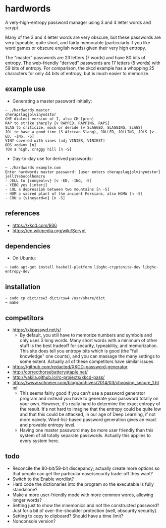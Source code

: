 # hardwords
A very-high-entropy password manager using 3 and 4 letter words and scrypt.

Many of the 3 and 4 letter words are very obscure, but these passwords are
very typeable, quite short, and fairly memorable (particularly if you like word
games or obscure english words) given their very high entropy.

The "master" passwords are 23 letters (7 words) and have 80 bits of
entropy. The web-friendly "derived" passwords are 17 letters (5 words)
with 59 bits of entropy. For comparison, the
xkcd example has a whopping 25 characters for only 44 bits of entropy,
but is much easier to memorize.

## example use
- Generating a master password initially:
```shell
~ ./hardwords master
cherapslagjolvinyodstor
CHE dialect version of I, also CH [pron]
RAP to strike sharply [v RAPPED, RAPPING, RAPS]
SLAG to criticize, mock or deride [v SLAGGED, SLAGGING, SLAGS]
JOL to have a good time (S African Slang), JOLLED, JOLLING, JOLS [v -ED, -ING, -S]
VINY covered with vines [adj VINIER, VINIEST]
ODS <od=n> [n]
TOR a high, craggy hill [n -S]
```
- Day-to-day use for derived passwords:
```shell
~ ./hardwords example.com
Enter hardwords master password: [user enters cherapslagjolvinyodstor]
jell1Yebocolhomcru
- JELL to {congeal=v} [v -ED, -ING, -S]
- YEBO yes [interj]
- COL a depression between two mountains [n -S]
- HOM a sacred plant of the ancient Persians, also HOMA [n -S]
- CRU a {vineyard=n} [n -S]
```

## references
- https://xkcd.com/936
- https://en.wikipedia.org/wiki/Scrypt

## dependencies
- On Ubuntu:
```shell
~ sudo apt-get install haskell-platform libghc-cryptonite-dev libghc-entropy-dev
```

## installation
```shell
~ sudo cp dict/csw3 dict/csw4 /usr/share/dict
~ make
```

## competitors
- https://xkpasswd.net/s/
  - By default, you still have to memorize numbers and symbols and only uses 3
    long words.
    Many short words with a minimum of other stuff is the best tradeoff for
    security, typeability, and memorization.
    This site does tell you entropy bits which is good
    (the "full knowledge" one counts), and you can massage the many settings
    to some extent. Actually all of these competitors have similar issues.
- https://github.com/redacted/XKCD-password-generator
- http://correcthorsebatterystaple.net/
- http://vakila.github.io/rc-projects/xkcd-pass/
- https://www.schneier.com/blog/archives/2014/03/choosing_secure_1.html
  - This seems fairly good if you can't use a password generator program
    and instead you have to generate your password totally on your own.
    However, it's really hard to determine the exact entropy of the result.
    It's not hard to imagine that the entropy could be quite low and that
    this could be attacked, in our age of Deep Learning, if not more naively.
    Word-list-based password generation gives an exact and provable entropy
    level.
  - Having one master password may be more user friendly than this system of
    all totally separate passwords. Actually this applies to every system here.

## todo
- Reconcile the 80-bit/59-bit discepancy; actually create more options so
  that people can get the particular ease/security trade-off they want?
- Switch to the Enable wordlist?
- Hard code the dictionaries into the program so the executable is fully
  standalone?
- Make a more user-friendly mode with more common words, allowing longer
  words?
- Setting just to show the mnemonics and not the constructed password?
  Just for a bit of over-the-shoulder protection (well, obscurity security).
- Setting to copy to clipboard? Should have a time limit?
- Nonconsole version?
